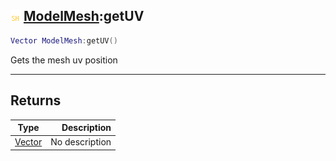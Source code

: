 ## ![shared](../../.gitbook/assets/shared.png) [ModelMesh](./readme/modelmesh.md):getUV

```lua
Vector ModelMesh:getUV()
```

Gets the mesh uv position

------
## Returns

| Type   | Description |
| ------ | ----------: |
| [Vector](./readme/vector.md) | No description |


